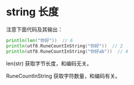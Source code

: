 # string 长度

注意下面代码及其输出：

```go
println(len("你好"))  // 6
println(utf8.RuneCountInString("你好"))  // 2
println(utf8.RuneCountInString("你好ab"))  // 4
```

len(str) 获取字节长度，和编码无关。

RuneCountInString 获取字符数量，和编码有关。
